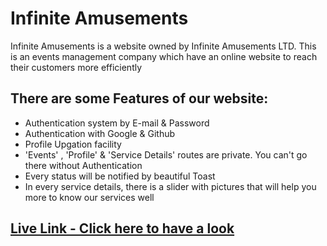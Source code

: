 # Infinite Amusements

Infinite Amusements is a website owned by Infinite Amusements LTD. This is an events management company which have an online website to reach their customers more efficiently

## There are some Features of our website:

- Authentication system by E-mail & Password
- Authentication with Google & Github
- Profile Upgation facility
- 'Events' , 'Profile' & 'Service Details' routes are private. You can't go there without Authentication
- Every status will be notified by beautiful Toast
- In every service details, there is a slider with pictures that will help you more to know our services well

## [Live Link - Click here to have a look](https://infinite-amusements.netlify.app/)

